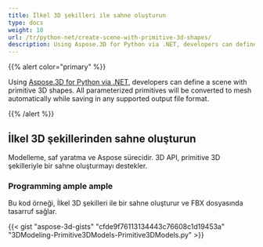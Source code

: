 ```yaml
---
title: İlkel 3D şekilleri ile sahne oluşturun
type: docs
weight: 10
url: /tr/python-net/create-scene-with-primitive-3d-shapes/
description: Using Aspose.3D for Python via .NET, developers can define a scene with primitive 3D shapes. All parameterized primitives will be converted to mesh automatically while saving in any supported output file format.
---
```

{{% alert color="primary" %}}

Using [Aspose.3D for Python via .NET](https://products.aspose.com/3d/python-net/), developers can define a scene with primitive 3D shapes. All parameterized primitives will be converted to mesh automatically while saving in any supported output file format.

{{% /alert %}}
##  **İlkel 3D şekillerinden sahne oluşturun**
Modelleme, saf yaratma ve Aspose sürecidir. 3D API, primitive 3D şekilleriyle bir sahne oluşturmayı destekler.
###  **Programming ample ample**
Bu kod örneği, İlkel 3D şekilleri ile bir sahne oluşturur ve FBX dosyasında tasarruf sağlar.

{{< gist "aspose-3d-gists" "cfde9f76113134443c76608c1d19453a" "3DModeling-Primitive3DModels-Primitive3DModels.py" >}}
